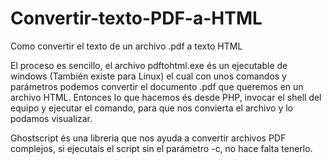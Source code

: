 Convertir-texto-PDF-a-HTML
==========================

Como convertir el texto de un archivo .pdf a texto HTML


El proceso es sencillo, el archivo pdftohtml.exe és un ejecutable de windows (También existe para Linux) el cual con unos comandos y parámetros podemos convertir el documento .pdf que queremos en un archivo HTML.
Entonces lo que hacemos és desde PHP, invocar el shell del equipo y ejecutar el comando, para que nos convierta el archivo y lo podamos visualizar.

Ghostscript és una libreria que nos ayuda a convertir archivos PDF complejos, si ejecutais el script sin el parámetro -c, no hace falta tenerlo.
